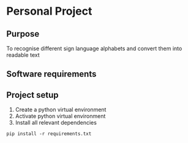 # Personal Project

## Purpose

To recognise different sign language alphabets and convert them into readable text

## Software requirements

## Project setup

1. Create a python virtual environment
2. Activate python virtual environment
3. Install all relevant dependencies

```
pip install -r requirements.txt
```
